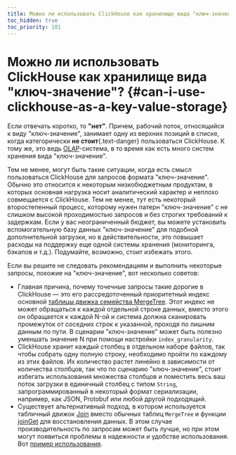 ```yaml
---
title: Можно ли использовать ClickHouse как хранилище вида "ключ-значение"?
toc_hidden: true
toc_priority: 101
---
```


# Можно ли использовать ClickHouse как хранилище вида "ключ-значение"? {#can-i-use-clickhouse-as-a-key-value-storage}

Если отвечать коротко, то **"нет"**. Причем, рабочий поток, относящийся к виду "ключ-значение", занимает одну из верхних позиций в списке, когда категорически **не стоит**{.text-danger} пользоваться ClickHouse. К тому же, это ведь [OLAP](../../faq/general/olap.md)-система, в то время как есть много систем хранения вида "ключ-значение".

Тем не менее, могут быть такие ситуации, когда есть смысл пользоваться ClickHouse для запросов формата "ключ-значение". Обычно это относится к некоторым низкобюджетным продуктам, в которых основная нагрузка носит аналитический характер и неплохо совмещается с ClickHouse. Тем не менее, тут есть некоторый второстепенный процесс, которому нужен патерн "ключ-значение" с не слишком высокой проходимостью запросов и без строгих требований к задержкам. Если у вас неограниченный бюджет, вы можете установить вспомогательную базу данных "ключ-значение" для подобной дополнительной загрузки, но в действительности, это повышает расходы на поддержку еще одной системы хранения (мониторинга, бэкапов и т.д.). Подумайте, возможно, стоит избежать этого.

Если вы решите не следовать рекомендациям и выполнить некоторые запросы, похожие на "ключ-значение", вот несколько советов:

-   Главная причина, почему точечные запросы такие дорогие в ClickHouse — это его рассредоточенный приоритетный индекс основной [таблицы движка семейства MergeTree](../../engines/table-engines/mergetree-family/mergetree.md). Этот индекс не может обращаться к каждой отдельной строке данных, вместо этого он обращается к каждой N-ой и система должна сканировать промежуток от соседних строк к указанной, проходя по лишним данным по пути. В сценарии "ключ-значение" может быть полезно уменшать значение N при помощи настройки `index_granularity`.
-   ClickHouse хранит каждый столбец в отдельном наборе файлов, так чтобы собрать одну полную строку, необходимо пройти по каждому из этих файлов. Их количество растет линейно в зависимости от количества столбцов, так что по сценарию "ключ-значение", стоит избегать использования множества столбцов и поместить весь ваш поток загрузки в единичный столбец с типом `String`, запрограммированный в некоторый формат сериализации, например, как JSON, Protobuf или любой другой подходящий.
-   Существует альтернативный подход, в котором используется табличный движок [Join](../../engines/table-engines/special/join.md) вместо обычных таблиц `MergeTree` и функции [joinGet](../../sql-reference/functions/other-functions.md#joinget) для восстановления данных. В этом случае производительность по запросам может быть лучше, но при этом могут появиться проблемы в надежности и удобстве использования. Вот [пример использования](https://github.com/ClickHouse/ClickHouse/blob/master/tests/queries/0_stateless/00800_versatile_storage_join.sql#L49-L51).
